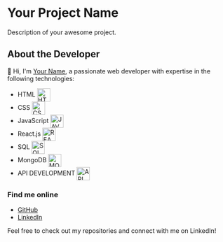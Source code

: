 # Your Project Name

Description of your awesome project.

## About the Developer

👋 Hi, I'm [Your Name](https://github.com/your-username), a passionate web developer with expertise in the following technologies:

- HTML <img align="center" src="https://www.svgrepo.com/show/452228/html-5.svg" height="30" width="30" alt="HTML"/>
- CSS <img align="center" src="https://www.svgrepo.com/show/303481/css-3-logo.svg" height="30" width="30" alt="CSS"/>
- JavaScript <img align="center" src="https://www.svgrepo.com/show/493719/react-javascript-js-framework-facebook.svg" height="30" width="30" alt="JAVASCRIPT"/>
- React.js <img align="center" src="https://www.svgrepo.com/show/493719/react-javascript-js-framework-facebook.svg" height="30" width="30" alt="REACT"/>
- SQL <img align="center" src="https://www.svgrepo.com/show/331761/sql-database-sql-azure.svg" height="30" width="30" alt="SQL"/>
- MongoDB <img align="center" src="https://www.svgrepo.com/show/439231/mongodb.svg" height="30" width="30" alt="MONGODB"/>
- API DEVELOPMENT <img align="center" src="https://www.svgrepo.com/show/530439/api-interface.svg" height="30" width="30" alt="API"/>

### Find me online

- [GitHub](https://github.com/your-username)
- [LinkedIn](https://www.linkedin.com/in/your-linkedin-profile)

Feel free to check out my repositories and connect with me on LinkedIn!
